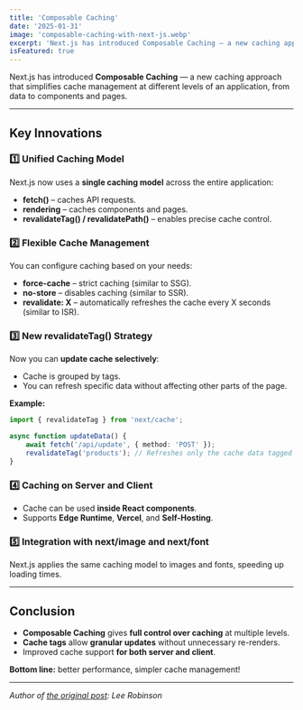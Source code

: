 ```yaml
---
title: 'Composable Caching'
date: '2025-01-31'
image: 'composable-caching-with-next-js.webp'
excerpt: 'Next.js has introduced Composable Caching — a new caching approach that simplifies cache management at different levels of an application, from data to components and pages.'
isFeatured: true
---
```


Next.js has introduced **Composable Caching** — a new caching approach that simplifies cache management at different levels of an application, from data to components and pages.

---

## **Key Innovations**

### 1️⃣ **Unified Caching Model**

Next.js now uses a **single caching model** across the entire application:

-   **fetch()** – caches API requests.
-   **rendering** – caches components and pages.
-   **revalidateTag() / revalidatePath()** – enables precise cache control.

### 2️⃣ **Flexible Cache Management**

You can configure caching based on your needs:

-   **force-cache** – strict caching (similar to SSG).
-   **no-store** – disables caching (similar to SSR).
-   **revalidate: X** – automatically refreshes the cache every X seconds (similar to ISR).

### 3️⃣ **New revalidateTag() Strategy**

Now you can **update cache selectively**:

-   Cache is grouped by tags.
-   You can refresh specific data without affecting other parts of the page.

**Example:**

```ts
import { revalidateTag } from 'next/cache';

async function updateData() {
    await fetch('/api/update', { method: 'POST' });
    revalidateTag('products'); // Refreshes only the cache data tagged as "products"
}
```

### 4️⃣ **Caching on Server and Client**

-   Cache can be used **inside React components**.
-   Supports **Edge Runtime**, **Vercel**, and **Self-Hosting**.

### 5️⃣ **Integration with next/image and next/font**

Next.js applies the same caching model to images and fonts, speeding up loading times.

---

## **Conclusion**

-   **Composable Caching** gives **full control over caching** at multiple levels.
-   **Cache tags** allow **granular updates** without unnecessary re-renders.
-   Improved cache support **for both server and client**.

**Bottom line:** better performance, simpler cache management!

---

_Author of [the original post](https://nextjs.org/blog/composable-caching): Lee Robinson_
